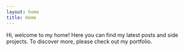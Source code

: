 ```yaml
---
layout: home
title: Home
---
```

Hi, welcome to my home! Here you can find my latest posts and side projects. To discover more, please check out my portfolio. 
